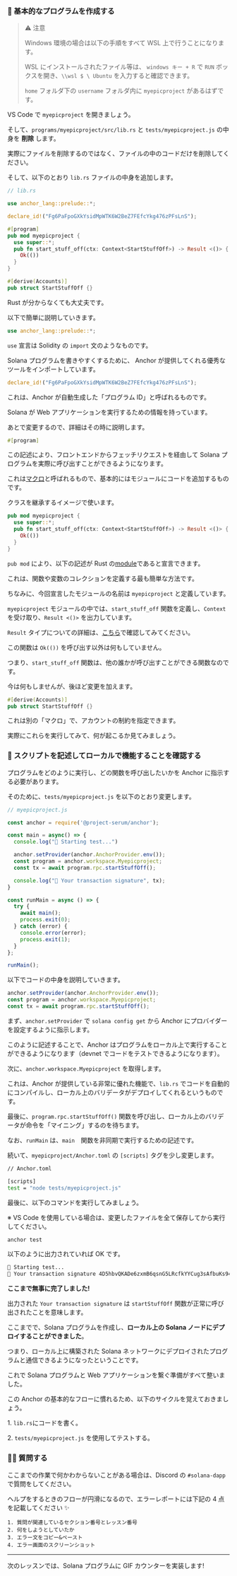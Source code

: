 ### 👶 基本的なプログラムを作成する

> ⚠️ 注意
>
> Windows 環境の場合は以下の手順をすべて WSL 上で行うことになります。
>
> WSL にインストールされたファイル等は、 `windows キー + R` で `RUN` ボックスを開き、`\\wsl $ \ Ubuntu` を入力すると確認できます。
>
> `home` フォルダ下の `username` フォルダ内に `myepicproject` があるはずです。

VS Code で `myepicproject` を開きましょう。

そして、`programs/myepicproject/src/lib.rs` と `tests/myepicproject.js` の中身を **削除** します。

実際にファイルを削除するのではなく、ファイルの中のコードだけを削除してください。

そして、以下のとおり `lib.rs` ファイルの中身を追加します。

```rust
// lib.rs

use anchor_lang::prelude::*;

declare_id!("Fg6PaFpoGXkYsidMpWTK6W2BeZ7FEfcYkg476zPFsLnS");

#[program]
pub mod myepicproject {
  use super::*;
  pub fn start_stuff_off(ctx: Context<StartStuffOff>) -> Result <()> {
    Ok(())
  }
}

#[derive(Accounts)]
pub struct StartStuffOff {}
```

Rust が分からなくても大丈夫です。

以下で簡単に説明していきます。

```rust
use anchor_lang::prelude::*;
```

`use` 宣言は Solidity の `import` 文のようなものです。

Solana プログラムを書きやすくするために、 Anchor が提供してくれる優秀なツールをインポートしています。

```rust
declare_id!("Fg6PaFpoGXkYsidMpWTK6W2BeZ7FEfcYkg476zPFsLnS");
```

これは、Anchor が自動生成した「プログラム ID」と呼ばれるものです。

Solana が Web アプリケーションを実行するための情報を持っています。

あとで変更するので、詳細はその時に説明します。

```rust
#[program]
```

この記述により、フロントエンドからフェッチリクエストを経由して Solana プログラムを実際に呼び出すことができるようになります。

これは[マクロ](http://web.mit.edu/rust-lang_v1.25/arch/amd64_ubuntu1404/share/doc/rust/html/book/first-edition/macros.html)と呼ばれるもので、基本的にはモジュールにコードを追加するものです。

クラスを継承するイメージで使います。

```rust
pub mod myepicproject {
  use super::*;
  pub fn start_stuff_off(ctx: Context<StartStuffOff>) -> Result <()> {
    Ok(())
  }
}
```

`pub mod` により、以下の記述が Rust の[module](https://stevedonovan.github.io/rust-gentle-intro/4-modules.html)であると宣言できます。

これは、関数や変数のコレクションを定義する最も簡単な方法です。

ちなみに、今回宣言したモジュールの名前は `myepicproject` と定義しています。

`myepicproject` モジュールの中では、`start_stuff_off` 関数を定義し、`Context` を受け取り、`Result <()>` を出力しています。

`Result` タイプについての詳細は、[こちら](https://doc.rust-lang.org/std/result)で確認してみてください。

この関数は `Ok(())` を呼び出す以外は何もしていません。

つまり、`start_stuff_off` 関数は、他の誰かが呼び出すことができる関数なのです。

今は何もしませんが、後ほど変更を加えます。

```rust
#[derive(Accounts)]
pub struct StartStuffOff {}
```

これは別の「マクロ」で、アカウントの制約を指定できます。

実際にこれらを実行してみて、何が起こるか見てみましょう。


### 💎 スクリプトを記述してローカルで機能することを確認する

プログラムをどのように実行し、どの関数を呼び出したいかを Anchor に指示する必要があります。

そのために、`tests/myepicproject.js` を以下のとおり変更します。

```javascript
// myepicproject.js

const anchor = require('@project-serum/anchor');

const main = async() => {
  console.log("🚀 Starting test...")

  anchor.setProvider(anchor.AnchorProvider.env());
  const program = anchor.workspace.Myepicproject;
  const tx = await program.rpc.startStuffOff();

  console.log("📝 Your transaction signature", tx);
}

const runMain = async () => {
  try {
    await main();
    process.exit(0);
  } catch (error) {
    console.error(error);
    process.exit(1);
  }
};

runMain();
```

以下でコードの中身を説明していきます。

```javascript
anchor.setProvider(anchor.AnchorProvider.env());
const program = anchor.workspace.Myepicproject;
const tx = await program.rpc.startStuffOff();
```

まず、`anchor.setProvider` で `solana config get` から Anchor にプロバイダーを設定するように指示します。

このように記述することで、Anchor はプログラムをローカル上で実行することができるようになります（devnet でコードをテストできるようになります）。

次に、`anchor.workspace.Myepicproject` を取得します。

これは、Anchor が提供している非常に優れた機能で、`lib.rs` でコードを自動的にコンパイルし、ローカル上のバリデータがデプロイしてくれるというものです。

最後に、`program.rpc.startStuffOff()` 関数を呼び出し、ローカル上のバリデータが命令を「マイニング」するのを待ちます。

なお、`runMain` は、`main`　関数を非同期で実行するための記述です。

続いて、`myepicproject/Anchor.toml` の `[scripts]` タグを少し変更します。

```bash
// Anchor.toml

[scripts]
test = "node tests/myepicproject.js"
```

最後に、以下のコマンドを実行してみましょう。

※ VS Code を使用している場合は、変更したファイルを全て保存してから実行してください。

```bash
anchor test
```

以下のように出力されていれば OK です。

```bash
🚀 Starting test...
📝 Your transaction signature 4D5hbvQKADe6zxmB6qsnG5LRcfkYYCug3sAfbuKs94UdY1B4Hmj85DvnNLbagUxXQPqAJQDLocECEPtNa6RPayuS
```


**ここまで無事に完了しました!**

出力された `Your transaction signature` は `startStuffOff` 関数が正常に呼び出されたことを意味します。

ここまでで、Solana プログラムを作成し、**ローカル上の Solana ノードにデプロイすることができました**。

つまり、ローカル上に構築された Solana ネットワークにデプロイされたプログラムと通信できるようになったということです。

これで Solana プログラムと Web アプリケーションを繋ぐ準備がすべて整いました。

この Anchor の基本的なフローに慣れるため、以下のサイクルを覚えておきましょう。

1\. `lib.rs`にコードを書く。

2\. `tests/myepicproject.js` を使用してテストする。


### 🙋‍♂️ 質問する

ここまでの作業で何かわからないことがある場合は、Discord の `#solana-dapp` で質問をしてください。

ヘルプをするときのフローが円滑になるので、エラーレポートには下記の 4 点を記載してください ✨

```
1. 質問が関連しているセクション番号とレッスン番号
2. 何をしようとしていたか
3. エラー文をコピー&ペースト
4. エラー画面のスクリーンショット
```

---

次のレッスンでは、Solana プログラムに GIF カウンターを実装します!
